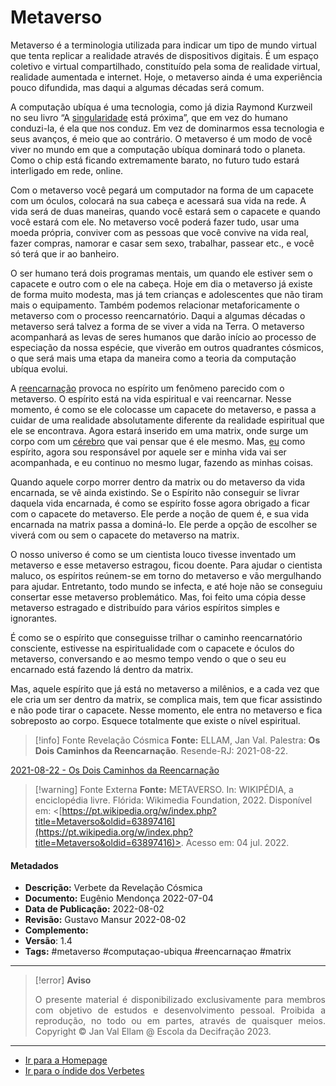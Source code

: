 # Metaverso

Metaverso é a terminologia utilizada para indicar um tipo de mundo virtual que tenta replicar a realidade através de dispositivos digitais. É um espaço coletivo e virtual compartilhado, constituído pela soma de realidade virtual, realidade aumentada e internet. Hoje, o metaverso ainda é uma experiência pouco difundida, mas daqui a algumas décadas será comum.

A computação ubíqua é uma tecnologia, como já dizia Raymond Kurzweil no seu livro “A [singularidade](Singularidade.md) está próxima”, que em vez do humano conduzi-la, é ela que nos conduz. Em vez de dominarmos essa tecnologia e seus avanços, é meio que ao contrário. O metaverso é um modo de você viver no mundo em que a computação ubíqua dominará todo o planeta. Como o chip está ficando extremamente barato, no futuro tudo estará interligado em rede, online.

Com o metaverso você pegará um computador na forma de um capacete com um óculos, colocará na sua cabeça e acessará sua vida na rede. A vida será de duas maneiras, quando você estará sem o capacete e quando você estará com ele. No metaverso você poderá fazer tudo, usar uma moeda própria, conviver com as pessoas que você convive na vida real, fazer compras, namorar e casar sem sexo, trabalhar, passear etc., e você só terá que ir ao banheiro.

O ser humano terá dois programas mentais, um quando ele estiver sem o capacete e outro com o ele na cabeça. Hoje em dia o metaverso já existe de forma muito modesta, mas já tem crianças e adolescentes que não tiram mais o equipamento. Também podemos relacionar metaforicamente o metaverso com o processo reencarnatório. Daqui a algumas décadas o metaverso será talvez a forma de se viver a vida na Terra. O metaverso acompanhará as levas de seres humanos que darão início ao processo de especiação da nossa espécie, que viverão em outros quadrantes cósmicos, o que será mais uma etapa da maneira como a teoria da computação ubíqua evolui.

A [reencarnação](Caminhos%20da%20reencarnação.md) provoca no espírito um fenômeno parecido com o metaverso. O espírito está na vida espiritual e vai reencarnar. Nesse momento, é como se ele colocasse um capacete do metaverso, e passa a cuidar de uma realidade absolutamente diferente da realidade espiritual que ele se encontrava. Agora estará inserido em uma matrix, onde surge um corpo com um [cérebro](Cérebro%20Humano.md) que vai pensar que é ele mesmo. Mas, [eu](EU.md) como espírito, agora sou responsável por aquele ser e minha vida vai ser acompanhada, e eu continuo no mesmo lugar, fazendo as minhas coisas.

Quando aquele corpo morrer dentro da matrix ou do metaverso da vida encarnada, se vê ainda existindo. Se o Espírito não conseguir se livrar daquela vida encarnada, é como se espírito fosse agora obrigado a ficar com o capacete do metaverso. Ele perde a noção de quem é, e sua vida encarnada na matrix passa a dominá-lo. Ele perde a opção de escolher se viverá com ou sem o capacete do metaverso na matrix.

O nosso universo é como se um cientista louco tivesse inventado um metaverso e esse metaverso estragou, ficou doente. Para ajudar o cientista maluco, os espíritos reúnem-se em torno do metaverso e vão mergulhando para ajudar. Entretanto, todo mundo se infecta, e até hoje não se conseguiu consertar esse metaverso problemático. Mas, foi feito uma cópia desse metaverso estragado e distribuído para vários espíritos simples e ignorantes.

É como se o espírito que conseguisse trilhar o caminho reencarnatório consciente, estivesse na espiritualidade com o capacete e óculos do metaverso, conversando e ao mesmo tempo vendo o que o seu eu encarnado está fazendo lá dentro da matrix.

Mas, aquele espírito que já está no metaverso a milênios, e a cada vez que ele cria um ser dentro da matrix, se complica mais, tem que ficar assistindo e não pode tirar o capacete. Nesse momento, ele entra no metaverso e fica sobreposto ao corpo. Esquece totalmente que existe o nível espiritual.

> [!info] Fonte Revelação Cósmica
> **Fonte:** ELLAM, Jan Val. Palestra: **Os Dois Caminhos da Reencarnação**. Resende-RJ: 2021-08-22.

[2021-08-22 - Os Dois Caminhos da Reencarnação](2021-08-22%20-%20Os%20Dois%20Caminhos%20da%20Reencarnação.md)

> [!warning] Fonte Externa
> **Fonte:** METAVERSO. In: WIKIPÉDIA, a enciclopédia livre. Flórida: Wikimedia Foundation, 2022. Disponível em: <[https://pt.wikipedia.org/w/index.php?title=Metaverso&oldid=63897416](https://pt.wikipedia.org/w/index.php?title=Metaverso&oldid=63897416)>. Acesso em: 04 jul. 2022.

#### Metadados

-   **Descrição:** Verbete da Revelação Cósmica
-   **Documento:** Eugênio Mendonça 2022-07-04
-   **Data de Publicação:** 2022-08-02
-   **Revisão:** Gustavo Mansur 2022-08-02
-   **Complemento:**
-   **Versão**: 1.4
-   **Tags:** #metaverso #computaçao-ubiqua #reencarnaçao #matrix

---
> [!error] **Aviso**
> <p align="justify">O presente material é disponibilizado exclusivamente para membros com objetivo de estudos e desenvolvimento pessoal. Proibida a reprodução, no todo ou em partes, através de quaisquer meios. Copyright © Jan Val Ellam @ Escola da Decifração 2023. </p>

---
- [Ir para a Homepage](Homepage.canvas)
- [Ir para o índide dos Verbetes](ÍNDIDE%20GERAL%20DOS%20VERBETES.canvas)